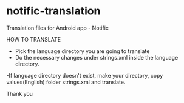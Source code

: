 # notific-translation
Translation files for Android app - Notific

HOW TO TRANSLATE
- Pick the language directory you are going to translate
- Do the necessary changes under strings.xml inside the language directory.

-If language directory doesn't exist, make your directory, copy values(English) folder strings.xml and translate.

Thank you
